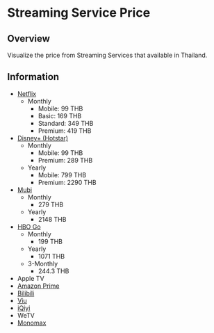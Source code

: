 # Streaming Service Price

## Overview

Visualize the price from Streaming Services that available in Thailand.

## Information

- [Netflix](https://help.netflix.com/en/node/24926)
  - Monthly
    - Mobile: 99 THB
    - Basic: 169 THB
    - Standard: 349 THB
    - Premium: 419 THB
- [Disney+ (Hotstar)](https://help.hotstar.com/tha/en/support/solutions/articles/646f8c33672d01316e0c4aec-Subscriptions--Pricing---Upgrade-related)
  - Monthly
    - Mobile: 99 THB
    - Premium: 289 THB
  - Yearly
    - Mobile: 799 THB
    - Premium: 2290 THB
- [Mubi](https://mubi.com/en/th/memberships)
  - Monthly
    - 279 THB
  - Yearly
    - 2148 THB
- [HBO Go](https://www.hbogo.co.th/mastercard)
  - Monthly
    - 199 THB
  - Yearly
    - 1071 THB
  - 3-Monthly
    - 244.3 THB
- Apple TV
- [Amazon Prime](https://www.amazon.com/gp/help/customer/display.html?nodeId=G34EUPKVMYFW8N2U)
- [Bilibili](https://www.bilibili.tv/vip/purchase?order_source=navigation_premium_click)
- [Viu](https://www.viu.com/ott/th/en/premium)
- [iQiyi](https://www.iq.com/vip/order)
- WeTV
- [Monomax](https://www.monomax.me/packages)
